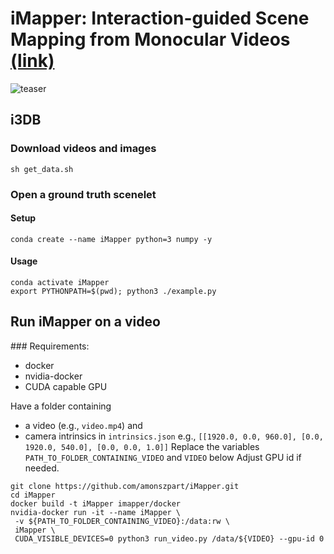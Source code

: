 # iMapper: Interaction-guided Scene Mapping from Monocular Videos [(link)](http://geometry.cs.ucl.ac.uk/projects/2019/imapper/)

![teaser](http://geometry.cs.ucl.ac.uk/projects/2019/imapper/paper_docs/teaser.jpg)

## i3DB

### Download videos and images
    sh get_data.sh

### Open a ground truth scenelet

#### Setup
    conda create --name iMapper python=3 numpy -y

#### Usage
    conda activate iMapper
    export PYTHONPATH=$(pwd); python3 ./example.py
    
## Run iMapper on a video

### Requirements:
* docker
* nvidia-docker
* CUDA capable GPU

Have a folder containing 
* a video (e.g., `video.mp4`) and 
* camera intrinsics
in `intrinsics.json` e.g., `[[1920.0, 0.0, 960.0], [0.0, 1920.0, 540.0], [0.0, 0.0, 1.0]]`
Replace the variables `PATH_TO_FOLDER_CONTAINING_VIDEO` and `VIDEO` below
Adjust GPU id if needed.

```shell
git clone https://github.com/amonszpart/iMapper.git
cd iMapper
docker build -t iMapper imapper/docker
nvidia-docker run -it --name iMapper \
 -v ${PATH_TO_FOLDER_CONTAINING_VIDEO}:/data:rw \
 iMapper \
 CUDA_VISIBLE_DEVICES=0 python3 run_video.py /data/${VIDEO} --gpu-id 0
```

